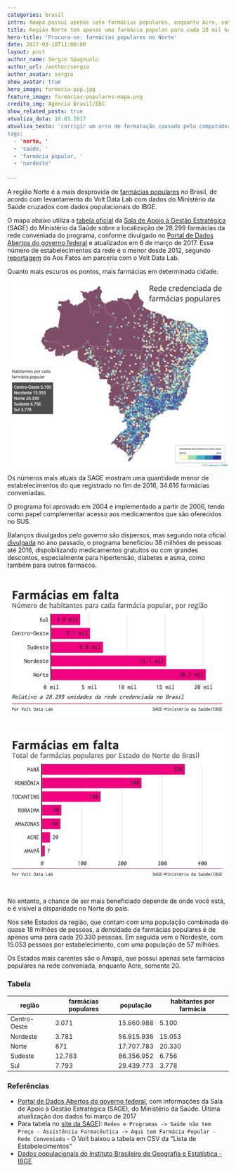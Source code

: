 ```yaml
---
categories: brasil
intro: Amapá possui apenas sete farmácias populares, enquanto Acre, somente 20
title: Região Norte tem apenas uma farmácia popular para cada 20 mil habitantes
hero-title: 'Procura-se: farmácias populares no Norte'
date: 2017-03-10T11:00:00
layout: post
author_name: Sérgio Spagnuolo
author_url: /author/sergio
author_avatar: sergio
show_avatar: true
hero_image: farmacia-pop.jpg
feature_image: farmacias-populares-mapa.png
credito_img: Agência Brasil/EBC
show_related_posts: true
atualiza_data: 10.03.2017
atualiza_texto: 'corrigir um erro de formatação causado pelo computador no número de farmácias no Norte, que é de 871, e não de 871.000
tags:
  - 'norte, '
  - 'saúde, '
  - 'farmácia popular, '
  - 'nordeste'

---
```


A região Norte é a mais desprovida de [farmácias populares](http://portalsaude.saude.gov.br/index.php/o-ministerio/principal/leia-mais-o-ministerio/346-sctie-raiz/daf-raiz/farmacia-popular/l1-farmacia-popular/18008-programa-farmacia-popular-do-brasil) no Brasil, de acordo com levantamento do Volt Data Lab com dados do Ministério da Saúde cruzados com dados populacionais do IBGE.

O mapa abaixo utiliza a [tabela oficial](http://dados.gov.br/dataset/farmacia_popular_estabelecimento/resource/84b633a5-9a51-4767-9727-d5618564f3de) da [Sala de Apoio à Gestão Estratégica](http://sage.saude.gov.br/) (SAGE) do Ministério da Saúde sobre a localização de 28.299 farmácias da rede conveniada do programa, conforme divulgado no [Portal de Dados Abertos do governo federal](http://dados.gov.br/dataset/farmacia_popular_estabelecimento) e atualizados em 6 de março de 2017. Esse número de estabelecimentos da rede é o menor desde 2012, segundo [reportagem](https://aosfatos.org/noticias/sem-alarde-governo-reduz-em-20-rede-de-farmacias-populares-no-brasil/) do Aos Fatos em parceria com o Volt Data Lab.

Quanto mais escuros os pontos, mais farmácias em determinada cidade.

![Mapa farmacias populares no Brasil](/graf/farmacias-populares-mapa.png)

Os números mais atuais da SAGE mostram uma quantidade menor de estabelecimentos do que registrado no fim de 2016, 34.616 farmácias conveniadas.

O programa foi aprovado em 2004 e implementado a partir de 2006, tendo como papel complementar acesso aos medicamentos que são oferecidos no SUS.

Balanços divulgados pelo governo são dispersos, mas segundo nota oficial [divulgada](http://bit.ly/2n4hDmc) no ano passado, o programa beneficiou 38 milhões de pessoas até 2016, dispobilizando medicamentos gratuitos ou com grandes descontos, especialmente para hipertensão, diabetes e asma, como também para outros fármacos.

<img src="/graf/farmcias-em-falta.png" alt="Grafico farmácias populares por região" class="graficos">

<img src="/graf/farmcias-em-falta-grap2.png" alt="Grafico farmácias populares por região" class="graficos">

No entanto, a chance de ser mais beneficiado depende de onde você está, e é visível a disparidade no Norte do país.

Nos sete Estados da região, que contam com uma população combinada de quase 18 milhões de pessoas, a densidade de farmácias populares é de apenas uma para cada 20.330 pessoas. Em seguida vem o Nordeste, com 15.053 pessoas por estabelecimento, com uma população de 57 milhões.

Os Estados mais carentes são o Amapá, que possui apenas sete farmácias populares na rede conveniada, enquanto Acre, somente 20.




### Tabela

| região       | farmácias populares | população  | habitantes por farmácia |
|--------------|---------------------|------------|-------------------------|
| Centro-Oeste | 3.071               | 15.660.988 | 5.100                   |
| Nordeste     | 3.781               | 56.915.936 | 15.053                  |
| Norte        | 871                 | 17.707.783 | 20.330                  |
| Sudeste      | 12.783              | 86.356.952 | 6.756                   |
| Sul          | 7.793               | 29.439.773 | 3.778                   |




### Referências

- [Portal de Dados Abertos do governo federal](http://dados.gov.br/dataset/farmacia_popular_estabelecimento), com informações da Sala de Apoio à Gestão Estratégica (SAGE), do Ministério da Saúde. Última atualização dos dados foi março de 2017
- Para tabela no [site da SAGE](http://sage.saude.gov.br/)): `Redes e Programas -> Saúde não tem Preço - Assistência Farmacêutica -> Aqui tem Farmácia Popular - Rede Conveniada` - O Volt baixou a tabela em CSV da "Lista de Estabelecimentos"
- [Dados populacionais do Instituto Brasileiro de Geografia e Estatística - IBGE](ftp://ftp.ibge.gov.br/Estimativas_de_Populacao/Estimativas_2016/estimativa_dou_2016_20160913.pdf)

<style>
.graficos {
  width:500px;
  float:left;
  margin: 20px 20px 20px -120px
}

@media screen and (max-width: 960px) {
    .graficos {
        float: none;
        margin: 20px 0
    }
}

</style>
